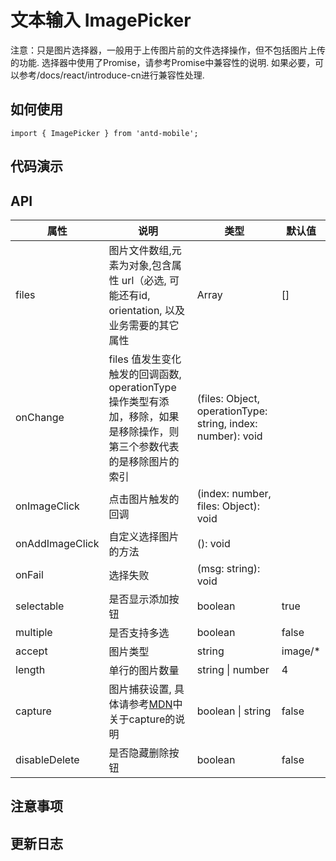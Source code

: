 # 文本输入 ImagePicker

注意：只是图片选择器，一般用于上传图片前的文件选择操作，但不包括图片上传的功能. 选择器中使用了Promise，请参考Promise中兼容性的说明. 如果必要，可以参考/docs/react/introduce-cn进行兼容性处理.

## 如何使用

```
import { ImagePicker } from 'antd-mobile';

```


## 代码演示 


## API


|属性 | 说明 | 类型 | 默认值
|----|-----|------|------
| files    | 图片文件数组,元素为对象,包含属性 url（必选, 可能还有id, orientation, 以及业务需要的其它属性     | Array  | []  |
| onChange    | files 值发生变化触发的回调函数, operationType 操作类型有添加，移除，如果是移除操作，则第三个参数代表的是移除图片的索引  | (files: Object, operationType: string, index: number): void |   |
| onImageClick    | 点击图片触发的回调  | (index: number, files: Object): void |   |
| onAddImageClick  | 自定义选择图片的方法  | (): void |   |
| onFail | 选择失败  | (msg: string): void |   |
| selectable | 是否显示添加按钮  | boolean |  true |
| multiple | 是否支持多选  | boolean |  false |
| accept | 图片类型  | string |  image/* |
| length | 单行的图片数量  | string \| number | 4 |
| capture | 图片捕获设置, 具体请参考[MDN](https://developer.mozilla.org/zh-CN/docs/Web/HTML/Element/Input)中关于capture的说明 | boolean \| string | false |
| disableDelete | 是否隐藏删除按钮 | boolean | false |



## 注意事项



## 更新日志
